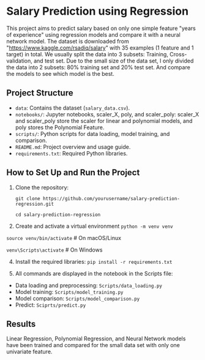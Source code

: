 # Salary Prediction using Regression

This project aims to predict salary based on only one simple feature "years of experience" using regression models and compare it with a neural network model. The dataset is downloaded from "https://www.kaggle.com/rsadiq/salary" with 35 examples (1 feature and 1 target) in total. We usually split the data into 3 subsets: Training, Cross-validation, and test set. Due to the small size of the data set, I only divided the data into 2 subsets: 80% training set and 20% test set. And compare the models to see which model is the best.

## Project Structure

- `data`: Contains the dataset (`salary_data.csv`).
- `notebooks/`: Jupyter notebooks, scaler_X, poly, and scaler_poly: scaler_X and scaler_poly store the scaler for linear and polynomial models, and poly stores the Polynomial Feature.
- `scripts/`: Python scripts for data loading, model training, and comparison.
- `README.md`: Project overview and usage guide.
- `requirements.txt`: Required Python libraries.

## How to Set Up and Run the Project
1. Clone the repository:

   `git clone https://github.com/yourusername/salary-prediction-regression.git`
   
   `cd salary-prediction-regression`
   
3. Create and activate a virtual environment
  `python -m venv venv`

  `source venv/bin/activate`    # On macOS/Linux
  
  `venv\Scripts\activate`       # On Windows
 
4. Install the required libraries:
   `pip install -r requirements.txt`

5. All commands are displayed in the notebook in the Scripts file:
- Data loading and preprocessing: `Scripts/data_loading.py`
- Model training: `Scripts/model_training.py`
- Model comparison: `Scripts/model_comparison.py`
- Predict: `Sciprts/predict.py`

## Results
Linear Regression, Polynomial Regression, and Neural Network models have been trained and compared for the small data set with only one univariate feature.
